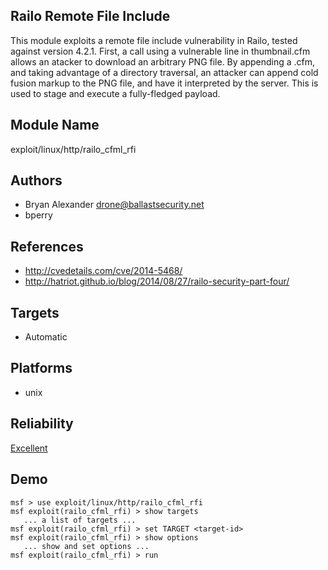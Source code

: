 ## Railo Remote File Include

This module exploits a remote file include vulnerability in 
Railo, tested against version 4.2.1. First, a call using a 
vulnerable <cffile> line in thumbnail.cfm allows an atacker 
to download an arbitrary PNG file. By appending a .cfm, and 
taking advantage of a directory traversal, an attacker can 
append cold fusion markup to the PNG file, and have it 
interpreted by the server. This is used to stage and execute 
a fully-fledged payload.


## Module Name
exploit/linux/http/railo_cfml_rfi

## Authors
* Bryan Alexander <drone@ballastsecurity.net>
* bperry


## References
* http://cvedetails.com/cve/2014-5468/
* http://hatriot.github.io/blog/2014/08/27/railo-security-part-four/



## Targets
* Automatic


## Platforms
* unix

## Reliability
[Excellent](https://github.com/rapid7/metasploit-framework/wiki/Exploit-Ranking)

## Demo

```
msf > use exploit/linux/http/railo_cfml_rfi
msf exploit(railo_cfml_rfi) > show targets
   ... a list of targets ...
msf exploit(railo_cfml_rfi) > set TARGET <target-id>
msf exploit(railo_cfml_rfi) > show options
   ... show and set options ...
msf exploit(railo_cfml_rfi) > run
```
    
    